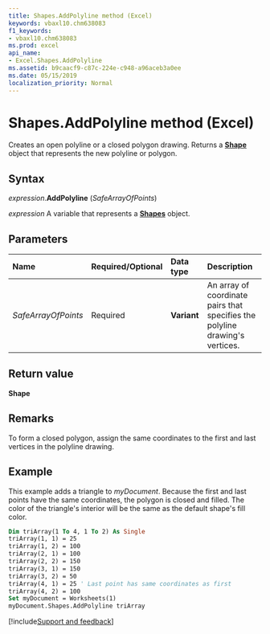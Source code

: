 ```yaml
---
title: Shapes.AddPolyline method (Excel)
keywords: vbaxl10.chm638083
f1_keywords:
- vbaxl10.chm638083
ms.prod: excel
api_name:
- Excel.Shapes.AddPolyline
ms.assetid: b9caacf9-c87c-224e-c948-a96aceb3a0ee
ms.date: 05/15/2019
localization_priority: Normal
---
```



# Shapes.AddPolyline method (Excel)

Creates an open polyline or a closed polygon drawing. Returns a **[Shape](Excel.Shape.md)** object that represents the new polyline or polygon.


## Syntax

_expression_.**AddPolyline** (_SafeArrayOfPoints_)

_expression_ A variable that represents a **[Shapes](Excel.Shapes.md)** object.


## Parameters

|Name|Required/Optional|Data type|Description|
|:-----|:-----|:-----|:-----|
| _SafeArrayOfPoints_|Required| **Variant**|An array of coordinate pairs that specifies the polyline drawing's vertices.|

## Return value

**Shape**


## Remarks

To form a closed polygon, assign the same coordinates to the first and last vertices in the polyline drawing.


## Example

This example adds a triangle to _myDocument_. Because the first and last points have the same coordinates, the polygon is closed and filled. The color of the triangle's interior will be the same as the default shape's fill color.

```vb
Dim triArray(1 To 4, 1 To 2) As Single 
triArray(1, 1) = 25 
triArray(1, 2) = 100 
triArray(2, 1) = 100 
triArray(2, 2) = 150 
triArray(3, 1) = 150 
triArray(3, 2) = 50 
triArray(4, 1) = 25 ' Last point has same coordinates as first 
triArray(4, 2) = 100 
Set myDocument = Worksheets(1) 
myDocument.Shapes.AddPolyline triArray
```




[!include[Support and feedback](~/includes/feedback-boilerplate.md)]